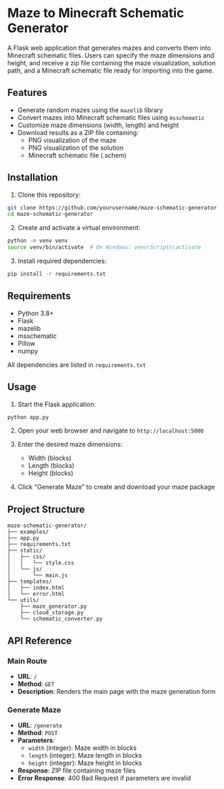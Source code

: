 # Maze to Minecraft Schematic Generator

A Flask web application that generates mazes and converts them into Minecraft schematic files. Users can specify the maze dimensions and height, and receive a zip file containing the maze visualization, solution path, and a Minecraft schematic file ready for importing into the game.

## Features

- Generate random mazes using the `mazelib` library
- Convert mazes into Minecraft schematic files using `msschematic`
- Customize maze dimensions (width, length) and height
- Download results as a ZIP file containing:
  - PNG visualization of the maze
  - PNG visualization of the solution
  - Minecraft schematic file (.schem)

## Installation

1. Clone this repository:
```bash
git clone https://github.com/yourusername/maze-schematic-generator
cd maze-schematic-generator
```

2. Create and activate a virtual environment:
```bash
python -m venv venv
source venv/bin/activate  # On Windows: venv\Scripts\activate
```

3. Install required dependencies:
```bash
pip install -r requirements.txt
```

## Requirements

- Python 3.8+
- Flask
- mazelib
- msschematic
- Pillow
- numpy

All dependencies are listed in `requirements.txt`

## Usage

1. Start the Flask application:
```bash
python app.py
```

2. Open your web browser and navigate to `http://localhost:5000`

3. Enter the desired maze dimensions:
   - Width (blocks)
   - Length (blocks)
   - Height (blocks)

4. Click "Generate Maze" to create and download your maze package

## Project Structure

```
maze-schematic-generator/
├── examples/
├── app.py
├── requirements.txt
├── static/
│   ├── css/
│   │   └── style.css
│   └── js/
│       └── main.js
├── templates/
│   ├── index.html
│   └── error.html
└── utils/
    ├── maze_generator.py
    ├── cloud_storage.py
    └── schematic_converter.py
```

## API Reference

### Main Route

- **URL**: `/`
- **Method**: `GET`
- **Description**: Renders the main page with the maze generation form

### Generate Maze

- **URL**: `/generate`
- **Method**: `POST`
- **Parameters**:
  - `width` (integer): Maze width in blocks
  - `length` (integer): Maze length in blocks
  - `height` (integer): Maze height in blocks
- **Response**: ZIP file containing maze files
- **Error Response**: 400 Bad Request if parameters are invalid

